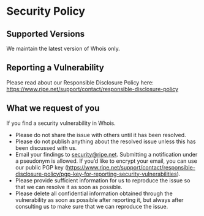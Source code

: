 # Security Policy

## Supported Versions

We maintain the latest version of Whois only.

## Reporting a Vulnerability

Please read about our Responsible Disclosure Policy here:
https://www.ripe.net/support/contact/responsible-disclosure-policy

## What we request of you

If you find a security vulnerability in Whois.

* Please do not share the issue with others until it has been resolved.
* Please do not publish anything about the resolved issue unless this has been discussed with us.
* Email your findings to security@ripe.net. Submitting a notification under a pseudonym is allowed. If you’d like to encrypt your email, you can use our public PGP key (https://www.ripe.net/support/contact/responsible-disclosure-policy/pgp-key-for-reporting-security-vulnerabilities).
* Please provide sufficient information for us to reproduce the issue so that we can resolve it as soon as possible.
* Please delete all confidential information obtained through the vulnerability as soon as possible after reporting it, but always after consulting us to make sure that we can reproduce the issue.


